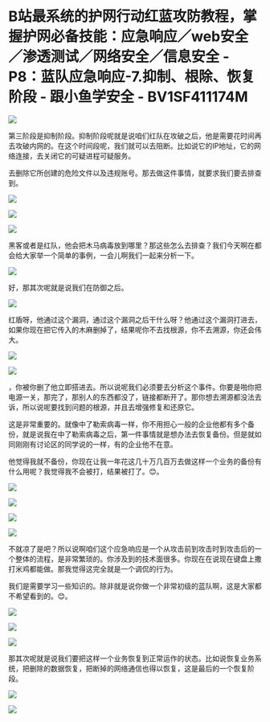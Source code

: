 # B站最系统的护网行动红蓝攻防教程，掌握护网必备技能：应急响应／web安全／渗透测试／网络安全／信息安全 - P8：蓝队应急响应-7.抑制、根除、恢复阶段 - 跟小鱼学安全 - BV1SF411174M

![](img/2a76ec2d8fb4ca784e39c950608b8743_0.png)

第三阶段是抑制阶段。抑制阶段呢就是说咱们红队在攻破之后，他是需要花时间再去攻破内网的。在这个时间段呢，我们就可以去阻断。比如说它的IP地址，它的网络连接，去关闭它的可疑进程可疑服务。

去删除它所创建的危险文件以及违规账号。那去做这件事情，就要求我们要去排查到。

![](img/2a76ec2d8fb4ca784e39c950608b8743_2.png)

![](img/2a76ec2d8fb4ca784e39c950608b8743_3.png)

![](img/2a76ec2d8fb4ca784e39c950608b8743_4.png)

黑客或者是红队，他会把木马病毒放到哪里？那这些怎么去排查？我们今天啊在都会给大家举一个简单的事例，一会儿啊我们一起来分析一下。



![](img/2a76ec2d8fb4ca784e39c950608b8743_6.png)

好，那其次呢就是说我们在防御之后。

![](img/2a76ec2d8fb4ca784e39c950608b8743_8.png)

红盾呀，他通过这个漏洞，通过这个漏洞之后干什么呀？他通过这个漏洞打进去，如果你现在把它传入的木麻删掉了，结果呢你不去找根源，你不去溯源，你还会伟大。



![](img/2a76ec2d8fb4ca784e39c950608b8743_10.png)

![](img/2a76ec2d8fb4ca784e39c950608b8743_11.png)

，你被你删了他立即搭进去。所以说呢我们必须要去分析这个事件。你要是啪你把电源一关，那完了，那别人的东西都没了，链接都断开了。那你想去溯源都没法去诉，所以说呢要找到问题的根源，并且去增强修复和还原它。

这是非常重要的。就像中了勒索病毒一样，你不用担心一般的企业他都有多个备份，就是说我在中了勒索病毒之后，第一件事情就是想办法去恢复备份。但是就如同刚刚有讨论区的同学说的一样，有的企业他不在意。

他觉得我就不备份，你现在让我一年花这几十万几百万去做这样一个业务的备份有什么用呢？我觉得我不会被打，结果被打了。😊。



![](img/2a76ec2d8fb4ca784e39c950608b8743_13.png)

![](img/2a76ec2d8fb4ca784e39c950608b8743_14.png)

![](img/2a76ec2d8fb4ca784e39c950608b8743_15.png)

![](img/2a76ec2d8fb4ca784e39c950608b8743_16.png)

不就凉了是吧？所以说啊咱们这个应急响应是一个从攻击前到攻击时到攻击后的一个整体的流程，是非常繁琐的。你涉及到的技术面很多。你现在在说现在键盘上撒打米鸡都能做。那我觉得这完全就是一个调侃的行为。

我们是需要学习一些知识的。除非就是说你做一个非常初级的蓝队啊，这是大家都不希望看到的。😊。

![](img/2a76ec2d8fb4ca784e39c950608b8743_18.png)

![](img/2a76ec2d8fb4ca784e39c950608b8743_19.png)

![](img/2a76ec2d8fb4ca784e39c950608b8743_20.png)

那其次呢就是说我们要把这样一个业务恢复到正常运作的状态。比如说恢复业务系统，把删除的数据恢复，把断掉的网络通信也得以恢复，这是最后的一个恢复阶段。



![](img/2a76ec2d8fb4ca784e39c950608b8743_22.png)

![](img/2a76ec2d8fb4ca784e39c950608b8743_23.png)